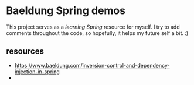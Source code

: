 # Baeldung Spring demos

This project serves as a *learning Spring* resource for myself. I try to add comments throughout the code, so hopefully, it helps my future self a bit. :)

## resources
* https://www.baeldung.com/inversion-control-and-dependency-injection-in-spring
* 
